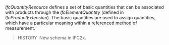 _IfcQuantityResource_ defines a set of basic quantities that can be associated with products through the _IfcElementQuantity_ (defined in _IfcProductExtension_). The basic quantities are used to assign quantities, which have a particular meaning within a referenced method of measurement.

> HISTORY&nbsp; New schema in IFC2x.
